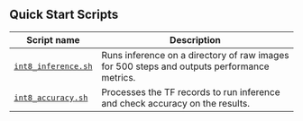 <!--- 40. Quick Start Scripts -->
## Quick Start Scripts

| Script name | Description |
|-------------|-------------|
| [`int8_inference.sh`](/quickstart/object_detection/tensorflow/rfcn/inference/cpu/int8/int8_inference.sh) | Runs inference on a directory of raw images for 500 steps and outputs performance metrics. |
| [`int8_accuracy.sh`](/quickstart/object_detection/tensorflow/rfcn/inference/cpu/int8/int8_accuracy.sh) | Processes the TF records to run inference and check accuracy on the results. |
